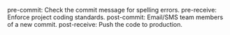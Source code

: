 pre-commit: Check the commit message for spelling errors.
pre-receive: Enforce project coding standards.
post-commit: Email/SMS team members of a new commit.
post-receive: Push the code to production.